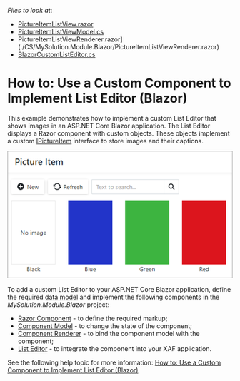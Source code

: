 <!-- default file list -->
*Files to look at*:

* [PictureItemListView.razor](./CS/MySolution.Module.Blazor/PictureItemListView.razor)
* [PictureItemListViewModel.cs](./CS/MySolution.Module.Blazor/PictureItemListViewModel.cs)
* PictureItemListViewRenderer.razor](./CS/MySolution.Module.Blazor/PictureItemListViewRenderer.razor)
* [BlazorCustomListEditor.cs](./CS/MySolution.Module.Blazor/BlazorCustomListEditor.cs)
<!-- default file list end -->


# How to: Use a Custom Component to Implement List Editor (Blazor)

This example demonstrates how to implement a custom List Editor that shows images in an ASP.NET Core Blazor application. 
The List Editor displays a Razor component with custom objects. These objects implement a custom [IPictureItem](./CS/MySolution.Module/BusinessObjects/IPictureItem.cs) interface to store images and their captions.

![](custom-list-editor.png)

To add a custom List Editor to your ASP.NET Core Blazor application, define the required [data model](./CS/MySolution.Module/BusinessObjects/PictureItem.cs) and implement the following components in the _MySolution.Module.Blazor_ project:

* [Razor Component](./CS/MySolution.Module.Blazor/PictureItemListView.razor) - to define the required markup;
* [Component Model](./CS/MySolution.Module.Blazor/PictureItemListViewModel.cs) - to change the state of the component;
* [Component Renderer](./CS/MySolution.Module.Blazor/PictureItemListViewRenderer.razor) - to bind the component model with the component;
* [List Editor](./CS/MySolution.Module.Blazor/BlazorCustomListEditor.cs) - to integrate the component into your XAF application.

See the following help topic for more information: [How to: Use a Custom Component to Implement List Editor (Blazor)](https://docs.devexpress.com/eXpressAppFramework/403258/ui-construction/list-editors/how-to-use-a-custom-component-to-implement-list-editor-blazor)
